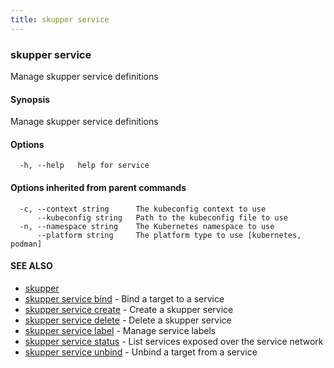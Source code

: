 ```yaml
---
title: skupper service
---
```

### skupper service

Manage skupper service definitions

#### Synopsis

Manage skupper service definitions

#### Options

```
  -h, --help   help for service
```

#### Options inherited from parent commands

```
  -c, --context string      The kubeconfig context to use
      --kubeconfig string   Path to the kubeconfig file to use
  -n, --namespace string    The Kubernetes namespace to use
      --platform string     The platform type to use [kubernetes, podman]
```

#### SEE ALSO

* [skupper](index.html) 
* [skupper service bind](skupper_service_bind.html)	 - Bind a target to a service
* [skupper service create](skupper_service_create.html)	 - Create a skupper service
* [skupper service delete](skupper_service_delete.html)	 - Delete a skupper service
* [skupper service label](skupper_service_label.html)	 - Manage service labels
* [skupper service status](skupper_service_status.html)	 - List services exposed over the service network
* [skupper service unbind](skupper_service_unbind.html)	 - Unbind a target from a service

<!-- ###### Auto generated by spf13/cobra on 1-Feb-2024
 -->